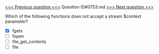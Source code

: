 [<<< Previous question <<<](0752.md)  Question ID#0753.md  [>>> Next question >>>](0754.md) 

Which of the following functions does not accept a stream $context parameter?

- [x] fgets
- [ ] fopen
- [ ] file_get_contents
- [ ] file
